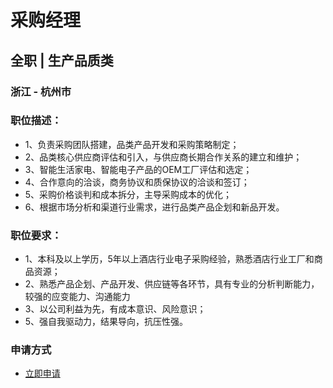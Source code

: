 
# 采购经理
## 全职  |  生产品质类
### 浙江 - 杭州市

### 职位描述：
- 1、负责采购团队搭建，品类产品开发和采购策略制定；
- 2、品类核心供应商评估和引入，与供应商长期合作关系的建立和维护；
- 3、智能生活家电、智能电子产品的OEM工厂评估和选定；
- 4、合作意向的洽谈，商务协议和质保协议的洽谈和签订；
- 5、采购价格谈判和成本拆分，主导采购成本的优化；
- 6、根据市场分析和渠道行业需求，进行品类产品企划和新品开发。

### 职位要求：
- 1、本科及以上学历，5年以上酒店行业电子采购经验，熟悉酒店行业工厂和商品资源；
- 2、熟悉产品企划、产品开发、供应链等各环节，具有专业的分析判断能力，较强的应变能力、沟通能力
- 3、以公司利益为先，有成本意识、风险意识；
- 5、强自我驱动力，结果导向，抗压性强。
### 申请方式
- <a href="mailto:hr@tuya.com" title=yourName-采购经理>立即申请</a>